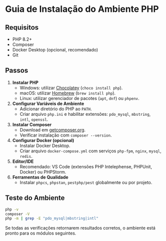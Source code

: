 # Guia de Instalação do Ambiente PHP

## Requisitos
- PHP 8.2+
- Composer
- Docker Desktop (opcional, recomendado)
- Git

## Passos
1. **Instalar PHP**
   - Windows: utilizar [Chocolatey](https://chocolatey.org/) (`choco install php`).
   - macOS: utilizar [Homebrew](https://brew.sh/) (`brew install php`).
   - Linux: utilizar gerenciador de pacotes (`apt`, `dnf`) ou `phpenv`.
2. **Configurar Variáveis de Ambiente**
   - Adicionar diretório do PHP ao `PATH`.
   - Criar arquivo `php.ini` e habilitar extensões: `pdo_mysql`, `mbstring`, `intl`, `openssl`.
3. **Instalar Composer**
   - Download em [getcomposer.org](https://getcomposer.org/download/).
   - Verificar instalação com `composer --version`.
4. **Configurar Docker (opcional)**
   - Instalar Docker Desktop.
   - Criar arquivo `docker-compose.yml` com serviços `php-fpm`, `nginx`, `mysql`, `redis`.
5. **Editor/IDE**
   - Recomendado: VS Code (extensões PHP Intelephense, PHPUnit, Docker) ou PHPStorm.
6. **Ferramentas de Qualidade**
   - Instalar `phpcs`, `phpstan`, `pestphp/pest` globalmente ou por projeto.

## Teste do Ambiente
```bash
php -v
composer -V
php -m | grep -E "pdo_mysql|mbstring|intl"
```

Se todas as verificações retornarem resultados corretos, o ambiente está pronto para os módulos seguintes.
